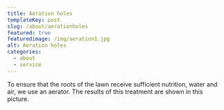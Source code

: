 ```yaml
---
title: Aeration holes
templateKey: post
slug: /about/aerationholes
featured: true
featuredimage: /img/aeration1.jpg
alt: Aeration holes
categories:
  - about
  - service
---
```

To ensure that the roots of the lawn receive sufficient nutrition, water and air, we use an aerator. The results of this treatment 
are shown in this picture. 
